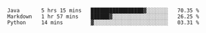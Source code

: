 <!--START_SECTION:waka-->
```text
Java       5 hrs 15 mins   █████████████████▓░░░░░░░   70.35 % 
Markdown   1 hr 57 mins    ██████▓░░░░░░░░░░░░░░░░░░   26.25 % 
Python     14 mins         ▓░░░░░░░░░░░░░░░░░░░░░░░░   03.31 % 
```
<!--END_SECTION:waka-->
